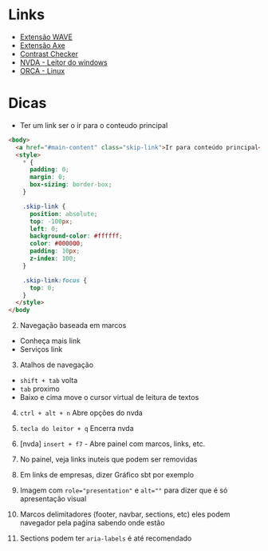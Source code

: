# Links

- [Extensão WAVE](https://chromewebstore.google.com/detail/wave-evaluation-tool/jbbplnpkjmmeebjpijfedlgcdilocofh)    
- [Extensão Axe](https://chromewebstore.google.com/detail/axe-devtools-web-accessib/lhdoppojpmngadmnindnejefpokejbdd)    
- [Contrast Checker](https://webaim.org/resources/contrastchecker/)    
- [NVDA - Leitor do windows](https://www.nvaccess.org/download/)    
- [ORCA - Linux](https://help.ubuntu.com/stable/ubuntu-help/a11y-screen-reader.html.pt-BR)    

# Dicas

- Ter um link ser o ir para o conteudo principal
```html
<body>
  <a href="#main-content" class="skip-link">Ir para conteúdo principal</a>
  <style>
    * {
      padding: 0;
      margin: 0;
      box-sizing: border-box;
    }

    .skip-link {
      position: absolute;
      top: -100px;
      left: 0;
      background-color: #ffffff;
      color: #000000;
      padding: 10px;
      z-index: 100;
    }

    .skip-link:focus {
      top: 0;
    }
  </style>
</body
```

2. Navegação baseada em marcos

- Conheça mais link
- Serviços link

3. Atalhos de navegação
- `shift + tab`    volta
- `tab` proximo
- Baixo e cima move o cursor virtual de leitura de textos

4. `ctrl + alt + n` Abre opções do nvda

5. `tecla do leitor + q` Encerra nvda

6. [nvda] `insert + f7` - Abre painel com marcos, links, etc.

7. No painel, veja links inuteis que podem ser removidas

8. Em links de empresas, dizer Gráfico sbt por exemplo


9. Imagem com `role="presentation"` e `alt=""` para dizer que é só apresentação visual

10. Marcos delimitadores (footer, navbar, sections, etc) eles podem navegador pela paǵina sabendo onde estão

11. Sections podem ter `aria-labels` é até recomendado
